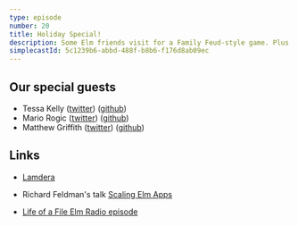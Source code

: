 ```yaml
---
type: episode
number: 20
title: Holiday Special!
description: Some Elm friends visit for a Family Feud-style game. Plus a special Holiday roundtable to close out the year!
simplecastId: 5c1239b6-abbd-488f-b8b6-f176d8ab09ec
---
```


## Our special guests

- Tessa Kelly ([twitter](https://twitter.com/t_kelly9)) ([github](https://github.com/tesk9))
- Mario Rogic ([twitter](https://twitter.com/realmario)) ([github](https://github.com/supermario))
- Matthew Griffith ([twitter](https://twitter.com/mech_elephant)) ([github](http://github.com/mdgriffith/))

## Links

- [Lamdera](https://discourse.elm-lang.org/t/announcing-lamdera-open-alpha/5669)

- Richard Feldman's talk [Scaling Elm Apps](https://www.youtube.com/watch?v=DoA4Txr4GUs)
- [Life of a File Elm Radio episode](/episode/life-of-a-file)
